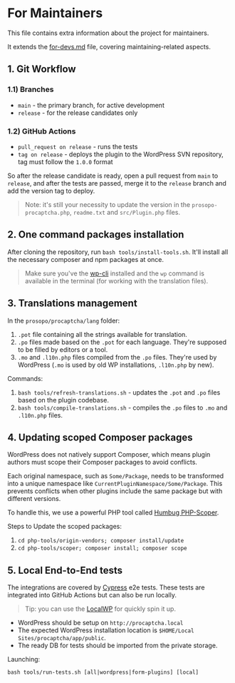 # For Maintainers

This file contains extra information about the project for maintainers.

It extends the [for-devs.md](https://github.com/prosopo/procaptcha-wordpress-plugin/blob/main/for-devs.md) file,
covering maintaining-related aspects.

## 1. Git Workflow

### 1.1) Branches

* `main` - the primary branch, for active development
* `release` - for the release candidates only

### 1.2) GitHub Actions

* `pull_request on release` - runs the tests
* `tag on release` - deploys the plugin to the WordPress SVN repository, tag must follow the `1.0.0` format

So after the release candidate is ready, open a pull request from `main` to `release`, and after the tests are passed,
merge it to the `release`
branch and add the version tag to deploy.

> Note: it's still your necessity to update the version in the `prosopo-procaptcha.php`, `readme.txt` and
`src/Plugin.php` files.

## 2. One command packages installation

After cloning the repository, run `bash tools/install-tools.sh`. It'll install all the necessary composer and npm
packages at once.

> Make sure you've the [wp-cli](https://wp-cli.org/) installed and the `wp` command is available in the terminal (for
> working with the translation files).

## 3. Translations management

In the `prosopo/procaptcha/lang` folder:

1. `.pot` file containing all the strings available for translation.
2. `.po` files made based on the `.pot` for each language. They're supposed to be filled by editors or a tool.
3. `.mo` and `.l10n.php` files compiled from the `.po` files. They're used by WordPress (`.mo` is used by old WP
   installations, `.l10n.php` by new).

Commands:

1. `bash tools/refresh-translations.sh` - updates the `.pot` and `.po` files based on the plugin codebase.
2. `bash tools/compile-translations.sh` - compiles the `.po` files to `.mo` and `.l10n.php` files.

## 4. Updating scoped Composer packages

WordPress does not natively support Composer, which means plugin authors must scope their Composer packages to avoid
conflicts.

Each original namespace, such as `Some/Package`, needs to be transformed into a unique namespace like
`CurrentPluginNamespace/Some/Package`. This prevents conflicts when other plugins include the same package but with
different versions.

To handle this, we use a powerful PHP tool called [Humbug PHP-Scoper](https://github.com/humbug/php-scoper).

Steps to Update the scoped packages:

1. `cd php-tools/origin-vendors; composer install/update`
2. `cd php-tools/scoper; composer install; composer scope`

## 5. Local End-to-End tests

The integrations are covered by [Cypress](https://www.cypress.io/) e2e tests. These tests are integrated
into GitHub Actions but can also be run locally.

> Tip: you can use the [LocalWP](https://localwp.com/) for quickly spin it up.

* WordPress should be setup on `http://procaptcha.local`
* The expected WordPress installation location is `$HOME/Local Sites/procaptcha/app/public`.
* The ready DB for tests should be imported from the private storage.

Launching:

`bash tools/run-tests.sh [all|wordpress|form-plugins] [local]`
